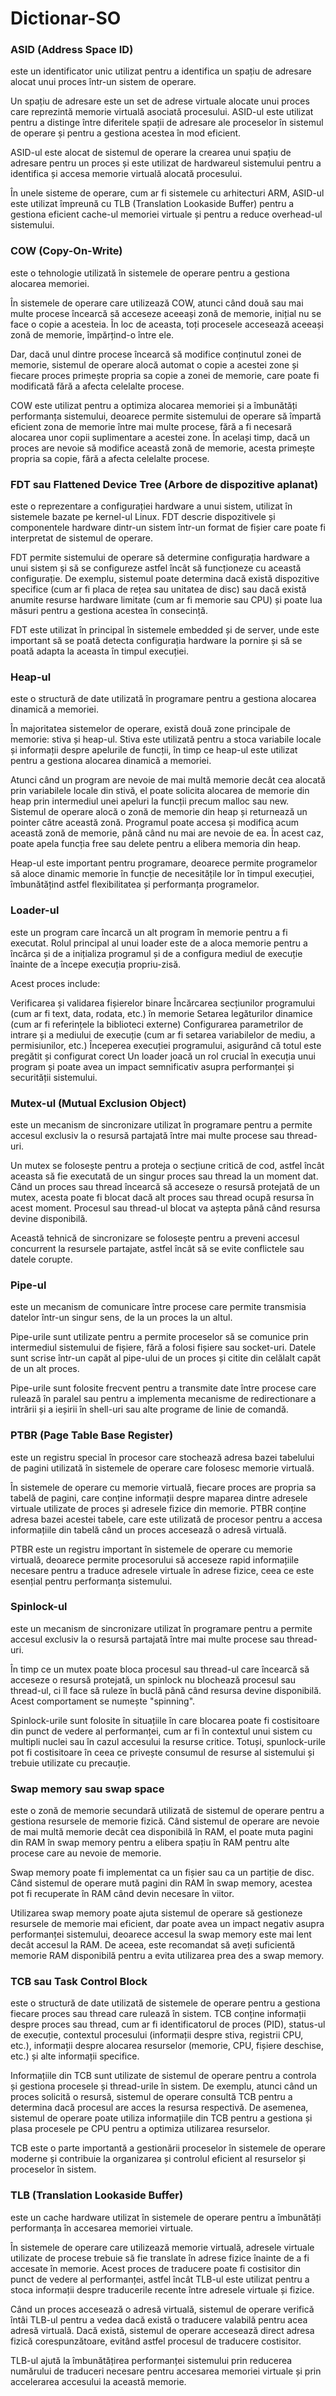 # Dictionar-SO

### ASID (Address Space ID)
este un identificator unic utilizat pentru a identifica un spațiu de adresare alocat unui proces într-un sistem de operare.

Un spațiu de adresare este un set de adrese virtuale alocate unui proces care reprezintă memorie virtuală asociată procesului. ASID-ul este utilizat pentru a distinge între diferitele spații de adresare ale proceselor în sistemul de operare și pentru a gestiona acestea în mod eficient.

ASID-ul este alocat de sistemul de operare la crearea unui spațiu de adresare pentru un proces și este utilizat de hardwareul sistemului pentru a identifica și accesa memorie virtuală alocată procesului.

În unele sisteme de operare, cum ar fi sistemele cu arhitecturi ARM, ASID-ul este utilizat împreună cu TLB (Translation Lookaside Buffer) pentru a gestiona eficient cache-ul memoriei virtuale și pentru a reduce overhead-ul sistemului.

### COW (Copy-On-Write)
este o tehnologie utilizată în sistemele de operare pentru a gestiona alocarea memoriei.

În sistemele de operare care utilizează COW, atunci când două sau mai multe procese încearcă să acceseze aceeași zonă de memorie, inițial nu se face o copie a acesteia. În loc de aceasta, toți procesele accesează aceeași zonă de memorie, împărțind-o între ele.

Dar, dacă unul dintre procese încearcă să modifice conținutul zonei de memorie, sistemul de operare alocă automat o copie a acestei zone și fiecare proces primește propria sa copie a zonei de memorie, care poate fi modificată fără a afecta celelalte procese.

COW este utilizat pentru a optimiza alocarea memoriei și a îmbunătăți performanța sistemului, deoarece permite sistemului de operare să împartă eficient zona de memorie între mai multe procese, fără a fi necesară alocarea unor copii suplimentare a acestei zone. În același timp, dacă un proces are nevoie să modifice această zonă de memorie, acesta primește propria sa copie, fără a afecta celelalte procese.

### FDT sau Flattened Device Tree (Arbore de dispozitive aplanat)
este o reprezentare a configurației hardware a unui sistem, utilizat în sistemele bazate pe kernel-ul Linux. FDT descrie dispozitivele și componentele hardware dintr-un sistem într-un format de fișier care poate fi interpretat de sistemul de operare.

FDT permite sistemului de operare să determine configurația hardware a unui sistem și să se configureze astfel încât să funcționeze cu această configurație. De exemplu, sistemul poate determina dacă există dispozitive specifice (cum ar fi placa de rețea sau unitatea de disc) sau dacă există anumite resurse hardware limitate (cum ar fi memorie sau CPU) și poate lua măsuri pentru a gestiona acestea în consecință.

FDT este utilizat în principal în sistemele embedded și de server, unde este important să se poată detecta configurația hardware la pornire și să se poată adapta la aceasta în timpul execuției.

### Heap-ul
este o structură de date utilizată în programare pentru a gestiona alocarea dinamică a memoriei.

În majoritatea sistemelor de operare, există două zone principale de memorie: stiva și heap-ul. Stiva este utilizată pentru a stoca variabile locale și informații despre apelurile de funcții, în timp ce heap-ul este utilizat pentru a gestiona alocarea dinamică a memoriei.

Atunci când un program are nevoie de mai multă memorie decât cea alocată prin variabilele locale din stivă, el poate solicita alocarea de memorie din heap prin intermediul unei apeluri la funcții precum malloc sau new. Sistemul de operare alocă o zonă de memorie din heap și returnează un pointer către această zonă. Programul poate accesa și modifica acum această zonă de memorie, până când nu mai are nevoie de ea. În acest caz, poate apela funcția free sau delete pentru a elibera memoria din heap.

Heap-ul este important pentru programare, deoarece permite programelor să aloce dinamic memorie în funcție de necesitățile lor în timpul execuției, îmbunătățind astfel flexibilitatea și performanța programelor.

### Loader-ul
este un program care încarcă un alt program în memorie pentru a fi executat. Rolul principal al unui loader este de a aloca memorie pentru a încărca și de a inițializa programul și de a configura mediul de execuție înainte de a începe execuția propriu-zisă.

Acest proces include:

Verificarea și validarea fișierelor binare
Încărcarea secțiunilor programului (cum ar fi text, data, rodata, etc.) în memorie
Setarea legăturilor dinamice (cum ar fi referințele la biblioteci externe)
Configurarea parametrilor de intrare și a mediului de execuție (cum ar fi setarea variabilelor de mediu, a permisiunilor, etc.)
Începerea execuției programului, asigurând că totul este pregătit și configurat corect
Un loader joacă un rol crucial în execuția unui program și poate avea un impact semnificativ asupra performanței și securității sistemului.

### Mutex-ul (Mutual Exclusion Object) 
este un mecanism de sincronizare utilizat în programare pentru a permite accesul exclusiv la o resursă partajată între mai multe procese sau thread-uri.

Un mutex se folosește pentru a proteja o secțiune critică de cod, astfel încât aceasta să fie executată de un singur proces sau thread la un moment dat. Când un proces sau thread încearcă să acceseze o resursă protejată de un mutex, acesta poate fi blocat dacă alt proces sau thread ocupă resursa în acest moment. Procesul sau thread-ul blocat va aștepta până când resursa devine disponibilă.

Această tehnică de sincronizare se folosește pentru a preveni accesul concurrent la resursele partajate, astfel încât să se evite conflictele sau datele corupte.

### Pipe-ul
este un mecanism de comunicare între procese care permite transmisia datelor într-un singur sens, de la un proces la un altul.

Pipe-urile sunt utilizate pentru a permite proceselor să se comunice prin intermediul sistemului de fișiere, fără a folosi fișiere sau socket-uri. Datele sunt scrise într-un capăt al pipe-ului de un proces și citite din celălalt capăt de un alt proces.

Pipe-urile sunt folosite frecvent pentru a transmite date între procese care rulează în paralel sau pentru a implementa mecanisme de redirectionare a intrării și a ieșirii în shell-uri sau alte programe de linie de comandă.

### PTBR (Page Table Base Register)
este un registru special în procesor care stochează adresa bazei tabelului de pagini utilizată în sistemele de operare care folosesc memorie virtuală.

În sistemele de operare cu memorie virtuală, fiecare proces are propria sa tabelă de pagini, care conține informații despre maparea dintre adresele virtuale utilizate de proces și adresele fizice din memorie. PTBR conține adresa bazei acestei tabele, care este utilizată de procesor pentru a accesa informațiile din tabelă când un proces accesează o adresă virtuală.

PTBR este un registru important în sistemele de operare cu memorie virtuală, deoarece permite procesorului să acceseze rapid informațiile necesare pentru a traduce adresele virtuale în adrese fizice, ceea ce este esențial pentru performanța sistemului.

### Spinlock-ul
este un mecanism de sincronizare utilizat în programare pentru a permite accesul exclusiv la o resursă partajată între mai multe procese sau thread-uri.

În timp ce un mutex poate bloca procesul sau thread-ul care încearcă să acceseze o resursă protejată, un spinlock nu blochează procesul sau thread-ul, ci îl face să ruleze în buclă până când resursa devine disponibilă. Acest comportament se numește "spinning".

Spinlock-urile sunt folosite în situațiile în care blocarea poate fi costisitoare din punct de vedere al performanței, cum ar fi în contextul unui sistem cu multipli nuclei sau în cazul accesului la resurse critice. Totuși, spunlock-urile pot fi costisitoare în ceea ce privește consumul de resurse al sistemului și trebuie utilizate cu precauție.

### Swap memory sau swap space
este o zonă de memorie secundară utilizată de sistemul de operare pentru a gestiona resursele de memorie fizică. Când sistemul de operare are nevoie de mai multă memorie decât cea disponibilă în RAM, el poate muta pagini din RAM în swap memory pentru a elibera spațiu în RAM pentru alte procese care au nevoie de memorie.

Swap memory poate fi implementat ca un fișier sau ca un partiție de disc. Când sistemul de operare mută pagini din RAM în swap memory, acestea pot fi recuperate în RAM când devin necesare în viitor.

Utilizarea swap memory poate ajuta sistemul de operare să gestioneze resursele de memorie mai eficient, dar poate avea un impact negativ asupra performanței sistemului, deoarece accesul la swap memory este mai lent decât accesul la RAM. De aceea, este recomandat să aveți suficientă memorie RAM disponibilă pentru a evita utilizarea prea des a swap memory.

### TCB sau Task Control Block
este o structură de date utilizată de sistemele de operare pentru a gestiona fiecare proces sau thread care rulează în sistem. TCB conține informații despre proces sau thread, cum ar fi identificatorul de proces (PID), status-ul de execuție, contextul procesului (informații despre stiva, registrii CPU, etc.), informații despre alocarea resurselor (memorie, CPU, fișiere deschise, etc.) și alte informații specifice.

Informațiile din TCB sunt utilizate de sistemul de operare pentru a controla și gestiona procesele și thread-urile în sistem. De exemplu, atunci când un proces solicită o resursă, sistemul de operare consultă TCB pentru a determina dacă procesul are acces la resursa respectivă. De asemenea, sistemul de operare poate utiliza informațiile din TCB pentru a gestiona și plasa procesele pe CPU pentru a optimiza utilizarea resurselor.

TCB este o parte importantă a gestionării proceselor în sistemele de operare moderne și contribuie la organizarea și controlul eficient al resurselor și proceselor în sistem.

### TLB (Translation Lookaside Buffer)
este un cache hardware utilizat în sistemele de operare pentru a îmbunătăți performanța în accesarea memoriei virtuale.

În sistemele de operare care utilizează memorie virtuală, adresele virtuale utilizate de procese trebuie să fie translate în adrese fizice înainte de a fi accesate în memorie. Acest proces de traducere poate fi costisitor din punct de vedere al performanței, astfel încât TLB-ul este utilizat pentru a stoca informații despre traducerile recente între adresele virtuale și fizice.

Când un proces accesează o adresă virtuală, sistemul de operare verifică întâi TLB-ul pentru a vedea dacă există o traducere valabilă pentru acea adresă virtuală. Dacă există, sistemul de operare accesează direct adresa fizică corespunzătoare, evitând astfel procesul de traducere costisitor.

TLB-ul ajută la îmbunătățirea performanței sistemului prin reducerea numărului de traduceri necesare pentru accesarea memoriei virtuale și prin accelerarea accesului la această memorie.
